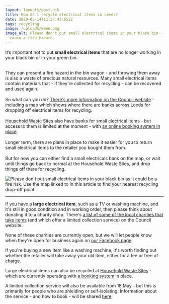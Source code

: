```yaml
---
layout: layouts/post.njk
title: How do I recycle electrical items in Leeds?
date: 2020-05-14T11:27:43.653Z
tags: recycling
image: /uploads/weee.png
image_alt: Please don't put small electrical items in your black bin - they can
  cause a fire hazard.
---
```

It’s important not to put **small electrical items** that are no longer working in your black bin or in your green bin. 

\
They can present a fire hazard in the bin wagon - and throwing them away is also a waste of precious natural resources. Many small electrical items contain materials that - if they're collected for recycling - can be recovered and used again.\
\
So what can you do? [](https://www.leeds.gov.uk/residents/bins-and-recycling/electricals)[ There's more information on the Council website](https://www.leeds.gov.uk/residents/bins-and-recycling/electricals) - including a map which shows where there are banks across Leeds for dropping off electrical items for recycling.\
\
[Household Waste Sites](https://www.leeds.gov.uk/residents/bins-and-recycling/recycling-sites) also have banks for small electrical items - but access to them is limited at the moment - with [an online booking system in place](https://www.leeds.gov.uk/residents/bins-and-recycling/recycling-sites).\
\
Longer term, there are plans in place to make it easier for you to return small electrical items to the retailer you bought them from.\
\
But for now you can either find a small electricals bank on the map, or wait until things go back to normal at the Household Waste Sites, and drop things off there for recycling.

![Please don't put small electrical items in your black bin as it could be a fire risk.  Use the map linked to in this article to find your nearest recycling drop-off point.](/uploads/weee.png "Please don't put small electrical items in your black bin")



- - -

If you have a **large electrical item**, such as a TV or washing machine, and it's still in good condition and in working order, then please think about donating it to a charity shop. There's [a list of some of the local charities that take items](https://www.leeds.gov.uk/residents/bins-and-recycling/get-rid-of-unwanted-items) (and which offer a limited collection service) on the Council website.   

None of these charities are currently open, but we will let people know when they're open for business again on [our Facebook page](https://www.facebook.com/zerowasteleeds/).  

If you're buying a new item like a washing machine, it's worth finding out whether the retailer will take away your old item, either for a fee or free of charge.

Large electrical items can also be recycled at [Household Waste Sites](https://www.leeds.gov.uk/residents/bins-and-recycling/recycling-sites) - which are currently operating with [a booking system](https://www.leeds.gov.uk/residents/bins-and-recycling/recycling-sites) in place.  

A limited collection service will also be available from 18 May - but this is primarily for people who are shielding or self-isolating.  Information about the service - and how to book - will be shared [here](https://my.leeds.gov.uk/Pages/Form%20Pages/UnwantedItemsCollections.aspx).